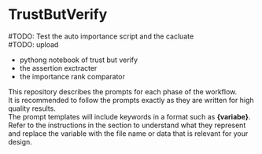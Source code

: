 # TrustButVerify

#TODO: Test the auto importance script and the cacluate <br>
#TODO: upload
- pythong notebook of trust but verify
- the assertion exctracter
- the importance rank comparator

This repository describes the prompts for each phase of the workflow.<br> 
It is recommended to follow the prompts exactly as they are written for high quality results.<br>
The prompt templates will include keywords in a format such as **{variabe}**. Refer to the instructions in the section to understand what they represent and replace the variable with the file name or data that is relevant for your design.
